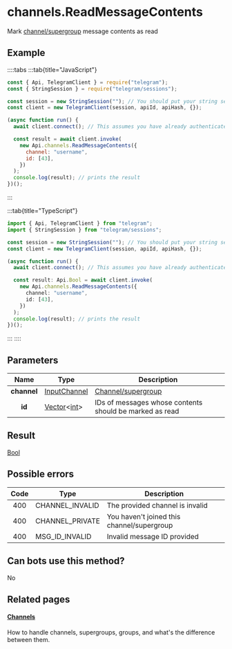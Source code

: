 # channels.ReadMessageContents

Mark [channel/supergroup](https://core.telegram.org/api/channel) message contents as read

## Example

::::tabs
:::tab{title="JavaScript"}

```js
const { Api, TelegramClient } = require("telegram");
const { StringSession } = require("telegram/sessions");

const session = new StringSession(""); // You should put your string session here
const client = new TelegramClient(session, apiId, apiHash, {});

(async function run() {
  await client.connect(); // This assumes you have already authenticated with .start()

  const result = await client.invoke(
    new Api.channels.ReadMessageContents({
      channel: "username",
      id: [43],
    })
  );
  console.log(result); // prints the result
})();
```

:::

:::tab{title="TypeScript"}

```ts
import { Api, TelegramClient } from "telegram";
import { StringSession } from "telegram/sessions";

const session = new StringSession(""); // You should put your string session here
const client = new TelegramClient(session, apiId, apiHash, {});

(async function run() {
  await client.connect(); // This assumes you have already authenticated with .start()

  const result: Api.Bool = await client.invoke(
    new Api.channels.ReadMessageContents({
      channel: "username",
      id: [43],
    })
  );
  console.log(result); // prints the result
})();
```

:::
::::

## Parameters

|    Name     | Type                                                                                           | Description                                                 |
| :---------: | ---------------------------------------------------------------------------------------------- | ----------------------------------------------------------- |
| **channel** | [InputChannel](https://core.telegram.org/type/InputChannel)                                    | [Channel/supergroup](https://core.telegram.org/api/channel) |
|   **id**    | [Vector](https://core.telegram.org/type/Vector%20t)<[int](https://core.telegram.org/type/int)> | IDs of messages whose contents should be marked as read     |

## Result

[Bool](https://core.telegram.org/type/Bool)

## Possible errors

| Code | Type            | Description                                |
| :--: | --------------- | ------------------------------------------ |
| 400  | CHANNEL_INVALID | The provided channel is invalid            |
| 400  | CHANNEL_PRIVATE | You haven't joined this channel/supergroup |
| 400  | MSG_ID_INVALID  | Invalid message ID provided                |

## Can bots use this method?

No

## Related pages

#### [Channels](https://core.telegram.org/api/channel)

How to handle channels, supergroups, groups, and what's the difference between them.
